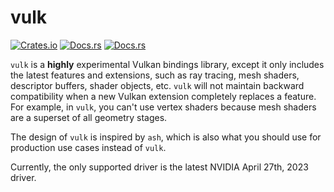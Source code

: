# vulk

[![Crates.io](https://img.shields.io/crates/v/vulk)](https://crates.io/crates/vulk)
[![Docs.rs](https://img.shields.io/docsrs/vulk/latest?label=docs.rs%2Fvulk)](https://docs.rs/vulk/latest/vulk/)
[![Docs.rs](https://img.shields.io/docsrs/vulk-ext/latest?label=docs.rs%2Fvulk-ext)](https://docs.rs/vulk-ext/latest/vulk_ext/)

`vulk` is a **highly** experimental Vulkan bindings library, except it only includes the latest features and extensions, such as ray tracing, mesh shaders, descriptor buffers, shader objects, etc. `vulk` will not maintain backward compatibility when a new Vulkan extension completely replaces a feature. For example, in `vulk`, you can't use vertex shaders because mesh shaders are a superset of all geometry stages.

The design of `vulk` is inspired by `ash`, which is also what you should use for production use cases instead of `vulk`.

Currently, the only supported driver is the latest NVIDIA April 27th, 2023 driver.

